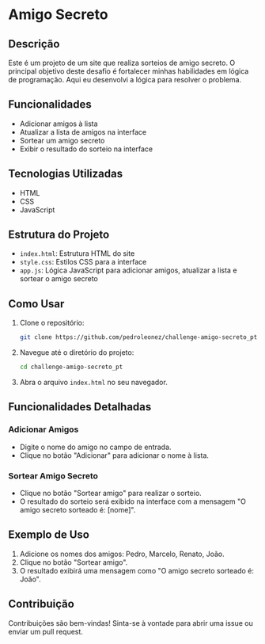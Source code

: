 # Amigo Secreto

## Descrição
Este é um projeto de um site que realiza sorteios de amigo secreto. O principal objetivo deste desafio é fortalecer minhas habilidades em lógica de programação. Aqui eu desenvolvi a lógica para resolver o problema.

## Funcionalidades
- Adicionar amigos à lista
- Atualizar a lista de amigos na interface
- Sortear um amigo secreto
- Exibir o resultado do sorteio na interface

## Tecnologias Utilizadas
- HTML
- CSS
- JavaScript

## Estrutura do Projeto
- `index.html`: Estrutura HTML do site
- `style.css`: Estilos CSS para a interface
- `app.js`: Lógica JavaScript para adicionar amigos, atualizar a lista e sortear o amigo secreto

## Como Usar
1. Clone o repositório:
    ```bash
    git clone https://github.com/pedroleonez/challenge-amigo-secreto_pt.git
    ```
2. Navegue até o diretório do projeto:
    ```bash
    cd challenge-amigo-secreto_pt
    ```
3. Abra o arquivo `index.html` no seu navegador.

## Funcionalidades Detalhadas
### Adicionar Amigos
- Digite o nome do amigo no campo de entrada.
- Clique no botão "Adicionar" para adicionar o nome à lista.

### Sortear Amigo Secreto
- Clique no botão "Sortear amigo" para realizar o sorteio.
- O resultado do sorteio será exibido na interface com a mensagem "O amigo secreto sorteado é: [nome]".

## Exemplo de Uso
1. Adicione os nomes dos amigos: Pedro, Marcelo, Renato, João.
2. Clique no botão "Sortear amigo".
3. O resultado exibirá uma mensagem como "O amigo secreto sorteado é: João".

## Contribuição
Contribuições são bem-vindas! Sinta-se à vontade para abrir uma issue ou enviar um pull request.